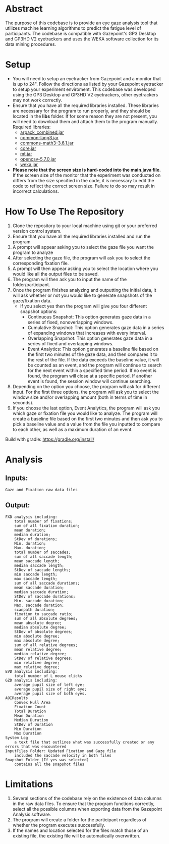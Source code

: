 
# Abstract

The purpose of this codebase is to provide an eye gaze analysis tool that utilizes machine learning algorithms to predict the fatigue level of participants. The codebase is compatible with Gazepoint's GP3 Desktop and GP3HD V2 eyetrackers and uses the WEKA software collection for its data mining procedures.

# Setup

- You will need to setup an eyetracker from Gazepoint and a monitor that is up to 24". Follow the directions as listed by your Gazepoint eyetracker to setup your experiment enviroment. This codebase was developed using the GP3 Desktop and GP3HD V2 eyetrackers, other eyetrackers may not work correctly.
- Ensure that you have all the required libraries installed. These libraries are necessary for the program to run properly, and they should be located in the **libs** folder. If for some reason they are not present, you will need to download them and attach them to the program manually.
Required libraries:
    - [arpack_combined.jar](https://weka.sourceforge.io/packageMetaData/)
    - [common-lang3.jar](https://commons.apache.org/proper/commons-lang/download_lang.cgi)
    - [commons-math3-3.6.1.jar](https://commons.apache.org/proper/commons-math/download_math.cgi)
    - [core.jar](https://weka.sourceforge.io/packageMetaData/)
    - [mt.jar](https://weka.sourceforge.io/packageMetaData/)
    - [opencsv-5.7.0.jar](https://opencsv.sourceforge.net/)
    - [weka.jar](https://waikato.github.io/weka-wiki/downloading_weka/)
- **Please note that the screen size is hard-coded into the main.java file.** If the screen size of the monitor that the experiment was conducted on differs from the size specified in the code, it is necessary to edit the code to reflect the correct screen size. Failure to do so may result in incorrect calculations.

# How To Use The Repository

1. Clone the repository to your local machine using git or your preferred version control system.
2. Ensure that you have all the required libraries installed and run the program
3. A prompt will appear asking you to select the gaze file you want the program to analyze 
4. After selecting the gaze file, the program will ask you to select the corresponding fixation file.
5. A prompt will then appear asking you to select the location where you would like all the output files to be saved.
6. The program will then ask you to input the name of the folder/participant.
7. Once the program finishes analyzing and outputting the initial data, it will ask whether or not you would like to generate snapshots of the gaze/fixation data.
    * If you select yes then the program will give you four different snapshot options:
        - Continuous Snapshot: This option generates gaze data in a series of fixed, nonoverlapping windows.
        - Cumulative Snapshot: This option generates gaze data in a series of expanding windows that increases with every interval.
        - Overlapping Snapshot: This option generates gaze data in a series of fixed and overlapping windows.
        - Event Analytics: This option generates a baseline file based on the first two minutes of the gaze data, and then compares it to the rest of the file. If the data exceeds the baseline value, it will be counted as an event, and the program will continue to search for the next event within a specified time period. If no event is found, the program will close at a specific period. If another event is found, the session window will continue searching.
8. Depending on the option you choose, the program will ask for different input. For the first three options, the program will ask you to select the window size and/or overlapping amount (both in terms of time in seconds).
9. If you choose the last option, Event Analytics, the program will ask you which gaze or fixation file you would like to analyze. The program will create a baseline file based on the first two minutes and then ask you to pick a baseline value and a value from the file you inputted to compare 
    to each other, as well as a maximum duration of an event.

Build with gradle:
https://gradle.org/install/
# Analysis

## Inputs: 

    Gaze and Fixation raw data files

## Output: 

    FXD analysis including: 
        total number of fixations; 
        sum of all fixation duration; 
        mean duration; 
        median duration;
        StDev of durations; 
        Min. duration;
        Max. duration;  
        total number of saccades; 
        sum of all saccade length; 
        mean saccade length;
        median saccade length; 
        StDev of saccade lengths;
        min saccade length; 
        max saccade length; 
        sum of all saccade durations;
        mean saccade duration;
        median saccade duration; 
        StDev of saccade durations; 
        Min. saccade duration;
        Max. saccade duration; 
        scanpath duration; 
        fixation to saccade ratio; 
        sum of all absolute degrees; 
        mean absolute degree; 
        median absolute degree; 
        StDev of absolute degrees; 
        min absolute degree; 
        max absolute degree; 
        sum of all relative degrees; 
        mean relative degree; 
        median relative degree; 
        StDev of relative degrees; 
        min relative degree; 
        max relative degree; 
    EVD analysis including:
        total number of L mouse clicks
    GZD analysis including:
        average pupil size of left eye;
        average pupil size of right eye;
        average pupil size of both eyes.
    AOIResults
        Convex Hull Area
        Fixation Count
        Total Duration 
        Mean Duration
        Median Duration 
        StDev of Duration 
        Min Duration
        Max Duration
    System Log
        a text file that outlines what was successfully created or any errors that was encountered
    InputFiles Folder: Updated Fixation and Gaze file
        included the saccade velocity in both files
    Snapshot Folder (If yes was selected)
        contains all the snapshot files

# Limitations

1. Several sections of the codebase rely on the existence of data columns in the raw data files. To ensure that the program functions correctly, select all the possible columns when exporting data from the Gazepoint Analysis software.
2. The program will create a folder for the participant regardless of whether the program executes successfully.
3. If the names and location selected for the files match those of an existing file, the existing file will be automatically overwritten.
